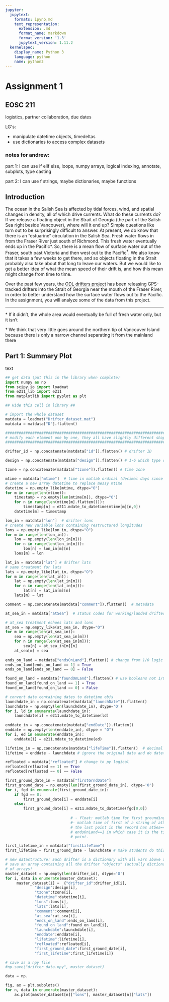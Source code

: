 ```yaml
---
jupyter:
  jupytext:
    formats: ipynb,md
    text_representation:
      extension: .md
      format_name: markdown
      format_version: '1.3'
      jupytext_version: 1.11.2
  kernelspec:
    display_name: Python 3
    language: python
    name: python3
---
```


# Assignment 1

## EOSC 211

logistics, partner collaboration, due dates

LG's:

* manipulate datetime objects, timedeltas
* use dictionaries to access complex datasets

### notes for andrew:

part 1: I can use if elif else, loops, numpy arrays, logical indexing, annotate, subplots, type casting

part 2: I can use f strings, maybe dictionaries, maybe functions

## Introduction

The ocean in the Salish Sea is affected by tidal forces,  wind, and spatial changes in density,  all of which drive currents.  What do these currents do?  If we release a floating object in the Strait of Georgia (the part of the Salish Sea right beside Vancouver), where will it end up?  Simple questions like turn out to be surprisingly difficult to answer. At present, we do know that there is an “estuarine” circulation in the Salish Sea.  Fresh water flows in from the Fraser River just south of Richmond.  This fresh water eventually ends up in the Pacific*.  So, there is a mean flow of surface water out of the Fraser, south past Victoria and then west out to the Pacific$^†$.  We also know that it takes a few weeks to get there, and so objects floating in the Strait probably also take about that long to leave our waters. But we would like to get a better idea of what the mean speed of their drift is, and how this mean might change from time to time. 

Over the past few years, the [ODL drifters project](www.drifters.eoas.ubc.ca) has been releasing GPS-tracked drifters into the Strait of Georgia near the mouth of the Fraser River, in order to better understand how the surface water flows out to the Pacific. In the assignment, you will analyze some of the data from this project.

---
\* If it didn’t, the whole area would eventually be full of fresh water only, but it isn’t

† We think that very little goes around the northern tip of Vancouver Island because there is only a narrow channel separating it from the mainland there

## Part 1: Summary Plot

text

```python
## get data (put this in the library when complete)
import numpy as np
from scipy.io import loadmat
from e211_lib import e211
from matplotlib import pyplot as plt
```

```python
## Hide this cell in library ##

# import the whole dataset
matdata = loadmat("Drifter_dataset.mat")
matdata = matdata["D"].flatten()

##################################################################################
# modify each element one by one, they all have slightly different shapes/dtypes #
##################################################################################

drifter_id = np.concatenate(matdata["id"]).flatten() # drifter ID 

design = np.concatenate(matdata["design"]).flatten() # 1-6 which type of drifter

tzone = np.concatenate(matdata["tzone"]).flatten() # time zone

mtime = matdata["mtime"]  # time in matlab ordinal (decimal days since jan1/0000)
# create a new array datetime to replace messy mtime
datetime = np.empty_like(mtime, dtype="O")
for m in range(len(mtime)):
    timestamp = np.empty(len(mtime[m]), dtype="O")
    for n in range(len(mtime[m].flatten())):
        timestamp[n] = e211.mdate_to_datetime(mtime[m][n,0])
    datetime[m] = timestamp

lon_in = matdata["lon"]  # drifter lons
# create new variable lons containing restructured longitudes
lons = np.empty_like(lon_in, dtype="O")
for m in range(len(lon_in)):
    lon = np.empty(len(lon_in[m]))
    for n in range(len(lon_in[m])):
        lon[n] = lon_in[m][n]
    lons[m] = lon

lat_in = matdata["lat"] # drifter lats
# same treatment for lats
lats = np.empty_like(lat_in, dtype="O")
for m in range(len(lat_in)):
    lat = np.empty(len(lat_in[m]))
    for n in range(len(lat_in[m])):
        lat[n] = lat_in[m][n]
    lats[m] = lat

comment = np.concatenate(matdata["comment"]).flatten()  # metadata

at_sea_in = matdata["atSea"]  # status codes for working/landed drifters

# at_sea treatment echoes lats and lons
at_sea = np.empty_like(at_sea_in, dtype="O")
for m in range(len(at_sea_in)):
    sea = np.empty(len(at_sea_in[m]))
    for n in range(len(at_sea_in[m])):
        sea[n] = at_sea_in[m][n]
    at_sea[m] = sea
    
ends_on_land = matdata["endsOnLand"].flatten() # change from 1/0 logic to Python booleans
ends_on_land[ends_on_land == 1] = True
ends_on_land[ends_on_land == 0] = False

found_on_land = matdata["foundOnLand"].flatten() # use booleans not 1/0
found_on_land[found_on_land == 1] = True
found_on_land[found_on_land == 0] = False

# convert data containing dates to datetime objs
launchdate_in = np.concatenate(matdata["launchDate"]).flatten()
launchdate = np.empty(len(launchdate_in), dtype='O')
for i, ld in enumerate(launchdate_in):
    launchdate[i] = e211.mdate_to_datetime(ld)
        
enddate_in = np.concatenate(matdata["endDate"]).flatten()  
enddate = np.empty(len(enddate_in), dtype = "O")
for i, ed in enumerate(enddate_in):
    enddate[i] = e211.mdate_to_datetime(ed)

lifetime_in = np.concatenate(matdata["lifeTime"]).flatten()  # decimal days from launchDate to endDate
lifetime = enddate - launchdate # ignore the original data and do datetime arithmetic. Get students to do this?

refloated = matdata["refloated"] # change to py logical
refloated[refloated == 1] == True
refloated[refloated == 0] == False

first_ground_date_in = matdata["firstGrndDate"] 
first_ground_date = np.empty(len(first_ground_date_in), dtype='O') 
for i, fgd in enumerate(first_ground_date_in):
    if fgd == 0:
        first_ground_date[i] = enddate[i]
    else:
        first_ground_date[i] = e211.mdate_to_datetime(fgd[0,0])
    
                             # - float: matlab time for first grounding
                             #- matlab time of first of a string of atSea~=1, unless
                             # the last point in the record has atSea==1 and
                             # endsOnLand==1 in which case it is the time of the last
                             # point.

first_lifetime_in = matdata["firstLifeTime"]
first_lifetime = first_ground_date - launchdate # make students do this?

# new datastructure: Each drifter is a dictionary with all vars above as keys, values are either arrays or numbers
# save an array containing all the drifter "objects" (actually dictionaries...) array full of dictionaries full 
# of arrays! 
master_dataset = np.empty(len(drifter_id), dtype='O')
for i, data in enumerate(master_dataset):
     master_dataset[i] =  {"drifter_id":drifter_id[i], 
             "design":design[i], 
             "tzone":tzone[i], 
             "datetime":datetime[i], 
             "lons":lons[i], 
             "lats":lats[i], 
             "comment":comment[i], 
             "at_sea":at_sea[i], 
             "ends_on_land":ends_on_land[i], 
             "found_on_land":found_on_land[i], 
             "launchdate":launchdate[i], 
             "enddate":enddate[i], 
             "lifetime":lifetime[i], 
             "refloated":refloated[i],
             "first_ground_date":first_ground_date[i],
             "first_lifetime":first_lifetime[i]} 
```

```python
# save as a npy file
#np.save("drifter_data.npy", master_dataset)
```

```python
data = np.
```

```python
fig, ax = plt.subplots()
for n, data in enumerate(master_dataset):
    ax.plot(master_dataset[n]["lons"], master_dataset[n]["lats"])
```

```python

```

```python

```

```python

```

```python

```

```python

```
